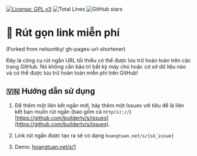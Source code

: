 [![License: GPL v3](https://img.shields.io/badge/License-GPLv3-blue.svg)](https://www.gnu.org/licenses/gpl-3.0)
![Total Lines](https://img.shields.io/tokei/lines/github/nelsontky/gh-pages-url-shortener?color=green)
![GitHub stars](https://img.shields.io/github/stars/nelsontky/gh-pages-url-shortener?style=social)

# 🔗 Rút gọn link miễn phí
(Forked from nelsontky/
gh-pages-url-shortener)

Đây là công cụ rút ngắn URL tối thiểu có thể được lưu trữ hoàn toàn trên các trang GitHub. Nó
không cần bảo trì bất kỳ máy chủ hoặc cơ sở dữ liệu nào và có thể được lưu trữ
hoàn toàn miễn phí trên GitHub!


## 🇻🇳 Hướng dẫn sử dụng

1. Để thêm một liên kết ngắn mới, hãy thêm một Issues với tiêu đề là liên kết bạn muốn rút ngắn (bao gồm cả `http(s)://`) [https://github.com/buildertv/s/issues](https://github.com/buildertv/s/issues).

2. Link rút ngắn được tạo ra sẽ có dạng
 `hoangtuan.net/s/{số_issue}`

3. Demo:
[hoangtuan.net/s/1](https://hoangtuan.net/s/1) 

